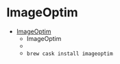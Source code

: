 # ImageOptim
- [ImageOptim](https://imageoptim.com/mac)
  -   ImageOptim
  - 
  - `brew cask install imageoptim`
